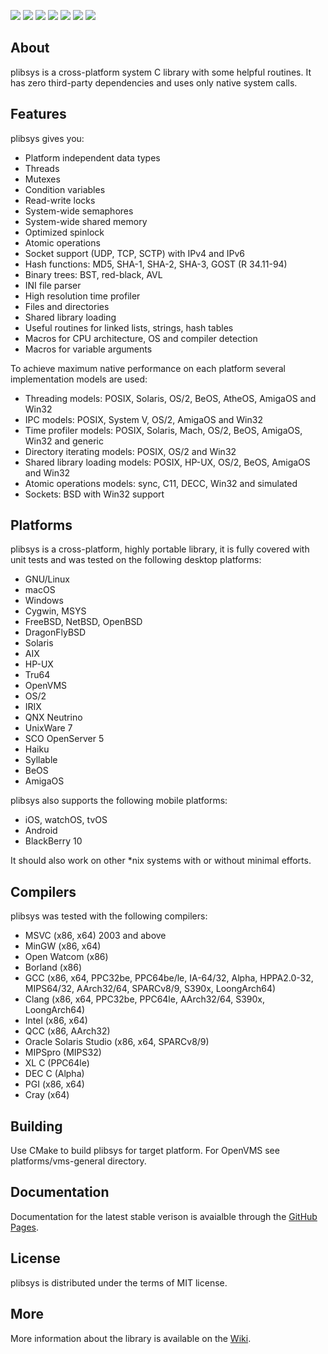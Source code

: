 [![](https://github.com/saprykin/plibsys/actions/workflows/actions.yml/badge.svg)](https://github.com/saprykin/plibsys/actions)
[![](https://ci.appveyor.com/api/projects/status/yvu21lawtkkfpn4b/branch/master?svg=true)](https://ci.appveyor.com/project/saprykin/plibsys/branch/master)
[![](https://sonarcloud.io/api/project_badges/measure?project=saprykin_plibsys&metric=alert_status)](https://sonarcloud.io/summary/new_code?id=saprykin_plibsys)
[![](https://scan.coverity.com/projects/8333/badge.svg)](https://scan.coverity.com/projects/saprykin-plibsys)
[![](https://codecov.io/gh/saprykin/plibsys/branch/master/graph/badge.svg)](https://codecov.io/gh/saprykin/plibsys)
[![](https://codedocs.xyz/saprykin/plibsys.svg)](https://codedocs.xyz/saprykin/plibsys/)
[![](https://img.shields.io/badge/license-MIT-ff69b4.svg)](https://opensource.org/licenses/MIT)

## About

plibsys is a cross-platform system C library with some helpful routines.
It has zero third-party dependencies and uses only native system calls.

## Features

plibsys gives you:

* Platform independent data types
* Threads 
* Mutexes
* Condition variables
* Read-write locks
* System-wide semaphores
* System-wide shared memory
* Optimized spinlock
* Atomic operations
* Socket support (UDP, TCP, SCTP) with IPv4 and IPv6
* Hash functions: MD5, SHA-1, SHA-2, SHA-3, GOST (R 34.11-94)
* Binary trees: BST, red-black, AVL
* INI file parser
* High resolution time profiler
* Files and directories
* Shared library loading
* Useful routines for linked lists, strings, hash tables
* Macros for CPU architecture, OS and compiler detection
* Macros for variable arguments

To achieve maximum native performance on each platform several implementation models are used:

* Threading models: POSIX, Solaris, OS/2, BeOS, AtheOS, AmigaOS and Win32
* IPC models: POSIX, System V, OS/2, AmigaOS and Win32
* Time profiler models: POSIX, Solaris, Mach, OS/2, BeOS, AmigaOS, Win32 and generic
* Directory iterating models: POSIX, OS/2 and Win32
* Shared library loading models: POSIX, HP-UX, OS/2, BeOS, AmigaOS and Win32
* Atomic operations models: sync, C11, DECC, Win32 and simulated
* Sockets: BSD with Win32 support

## Platforms

plibsys is a cross-platform, highly portable library, it is fully covered
with unit tests and was tested on the following desktop platforms:

* GNU/Linux
* macOS
* Windows
* Cygwin, MSYS
* FreeBSD, NetBSD, OpenBSD
* DragonFlyBSD
* Solaris
* AIX
* HP-UX
* Tru64
* OpenVMS
* OS/2
* IRIX
* QNX Neutrino
* UnixWare 7
* SCO OpenServer 5
* Haiku
* Syllable
* BeOS
* AmigaOS

plibsys also supports the following mobile platforms:

* iOS, watchOS, tvOS
* Android
* BlackBerry 10

It should also work on other *nix systems with or without minimal efforts.

## Compilers

plibsys was tested with the following compilers:

* MSVC (x86, x64) 2003 and above
* MinGW (x86, x64)
* Open Watcom (x86)
* Borland (x86)
* GCC (x86, x64, PPC32be, PPC64be/le, IA-64/32, Alpha, HPPA2.0-32, MIPS64/32, AArch32/64, SPARCv8/9, S390x, LoongArch64)
* Clang (x86, x64, PPC32be, PPC64le, AArch32/64, S390x, LoongArch64)
* Intel (x86, x64)
* QCC (x86, AArch32)
* Oracle Solaris Studio (x86, x64, SPARCv8/9)
* MIPSpro (MIPS32)
* XL C (PPC64le)
* DEC C (Alpha)
* PGI (x86, x64)
* Cray (x64)

## Building

Use CMake to build plibsys for target platform. For OpenVMS see platforms/vms-general directory.

## Documentation

Documentation for the latest stable verison is avaialble through the [GitHub Pages](http://saprykin.github.io/plibsys-docs).

## License

plibsys is distributed under the terms of MIT license.

## More

More information about the library is available on the [Wiki](https://github.com/saprykin/plibsys/wiki).
